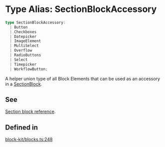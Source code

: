 # Type Alias: SectionBlockAccessory

```ts
type SectionBlockAccessory: 
  | Button
  | Checkboxes
  | Datepicker
  | ImageElement
  | MultiSelect
  | Overflow
  | RadioButtons
  | Select
  | Timepicker
  | WorkflowButton;
```

A helper union type of all Block Elements that can be used as an accessory in a [SectionBlock](../interfaces/SectionBlock.md).

## See

[Section block reference](https://api.slack.com/reference/block-kit/blocks#section).

## Defined in

[block-kit/blocks.ts:248](https://github.com/slackapi/node-slack-sdk/blob/main/packages/types/src/block-kit/blocks.ts#L248)
